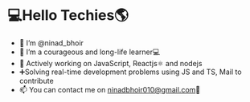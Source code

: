 
<h1>💻Hello Techies🌎</h1>

- 👋 I’m @ninad_bhoir
- 👀 I’m a courageous and long-life learner💻
- 🌱 Actively working on JavaScript, Reactjs⚛️ and nodejs
- ➕Solving real-time development problems using JS and TS, Mail to contribute
- 📫 You can contact me on ninadbhoir010@gmail.com📧

